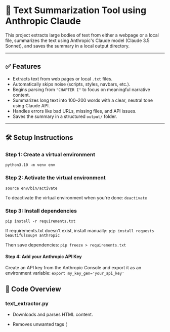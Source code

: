# 📄 Text Summarization Tool using Anthropic Claude

This project extracts large bodies of text from either a webpage or a local file, summarizes the text using Anthropic's Claude model (Claude 3.5 Sonnet), and saves the summary in a local output directory.

---

## ✅ Features

- Extracts text from web pages or local `.txt` files.
- Automatically skips noise (scripts, styles, navbars, etc.).
- Begins parsing from `"CHAPTER I"` to focus on meaningful narrative content.
- Summarizes long text into 100–200 words with a clear, neutral tone using Claude API.
- Handles errors like bad URLs, missing files, and API issues.
- Saves the summary in a structured `output/` folder.

---

## 🛠️ Setup Instructions

### Step 1: Create a virtual environment
```python3.10 -m venv env``` 

### Step 2: Activate the virtual environment
```source env/bin/activate```

To deactivate the virtual environment when you're done:
```deactivate```

### Step 3: Install dependencies
```pip install -r requirements.txt```

If requirements.txt doesn't exist, install manually:
```pip install requests beautifulsoup4 anthropic```

Then save dependencies:
```pip freeze > requirements.txt```

#### Step 4: Add your Anthropic API Key
Create an API key from the Anthropic Console and export it as an environment variable:
```export my_key_gen='your_api_key'```



## 🧠 Code Overview
### text_extractor.py

- Downloads and parses HTML content.

- Removes unwanted tags (<script>, <style>, <nav>, etc.).

- Starts text from "CHAPTER I" if present.

- Returns the first 10,000 characters of cleaned text.

- extract_text_from_file(file_path)

- Reads local .txt files.

- Cleans up spacing and formatting.

- Returns the first 10,000 words.

### summarizer.py

- create_summary_prompt(text)

- Prepares a structured prompt instructing Claude to summarize in 100–200 words.

- summarize_text(text, max_tokens=300)

- Sends the prompt to Claude using the anthropic Python SDK.

- Returns the generated summary.

- Warns if the summary is outside the expected word range.

### main.py

- Asks the user for input type: url or file.

- Extracts text using the relevant method.

- Calls summarize_text to generate a summary.

- Prints and saves the result to the output/ folder.

- save_summary(summary, output_path)

- Automatically creates the output/ directory (if not present).

- Writes the summary to a .txt file with a meaningful name.

📂 Project Structure

```project/
│
├── text_extractor.py      # Extracts and cleans text
├── summarizer.py          # Summarizes text using Claude API
├── main.py                # Command-line interface
├── output/                # Folder where summaries are saved
├── requirements.txt       # Python dependencies
└── README.md              # Project documentation
```
## 💡 Future Enhancements

- Add PDF and DOCX support.

- Batch summarize multiple files.

- Web-based interface with upload and preview.

- Claude model selection via CLI flags.

- Dockerize the project for deployment.


